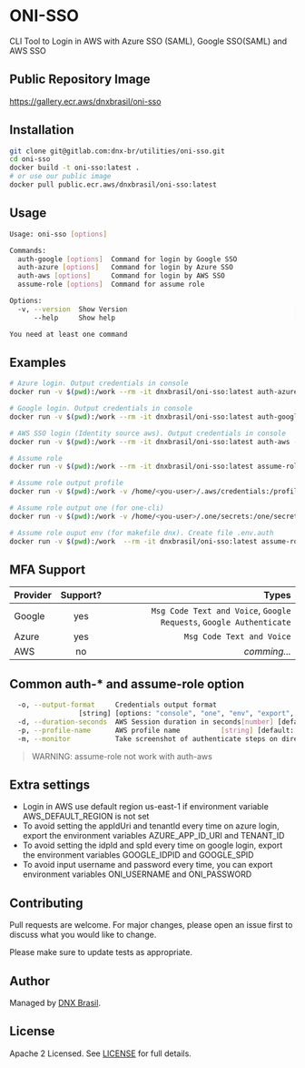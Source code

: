 # ONI-SSO

CLI Tool to Login in AWS with Azure SSO (SAML), Google SSO(SAML) and AWS SSO

## Public Repository Image

https://gallery.ecr.aws/dnxbrasil/oni-sso

## Installation

```bash
git clone git@gitlab.com:dnx-br/utilities/oni-sso.git
cd oni-sso
docker build -t oni-sso:latest .
# or use our public image
docker pull public.ecr.aws/dnxbrasil/oni-sso:latest
```



## Usage
```bash
Usage: oni-sso [options]

Commands:
  auth-google [options]  Command for login by Google SSO
  auth-azure [options]   Command for login by Azure SSO
  auth-aws [options]     Command for login by AWS SSO
  assume-role [options]  Command for assume role

Options:
  -v, --version  Show Version                                         [bool]
      --help     Show help                                            [bool]

You need at least one command
```


## Examples

```bash
# Azure login. Output credentials in console
docker run -v $(pwd):/work --rm -it dnxbrasil/oni-sso:latest auth-azure -a <appUriId> -t <tenatId> -o console

# Google login. Output credentials in console
docker run -v $(pwd):/work --rm -it dnxbrasil/oni-sso:latest auth-google -i <idpid> -s <spid> -o console

# AWS SSO login (Identity source aws). Output credentials in console
docker run -v $(pwd):/work --rm -it dnxbrasil/oni-sso:latest auth-aws -u <url-sso> -o console

# Assume role
docker run -v $(pwd):/work --rm -it dnxbrasil/oni-sso:latest assume-role -r <role-arn> -o console

# Assume role output profile
docker run -v $(pwd):/work -v /home/<you-user>/.aws/credentials:/profile/credentials --rm -it dnxbrasil/oni-sso:latest assume-role -r <role-arn> -o profile -p dev

# Assume role output one (for one-cli)
docker run -v $(pwd):/work -v /home/<you-user>/.one/secrets:/one/secrets --rm -it dnxbrasil/oni-sso:latest assume-role -r <role-arn> -o one

# Assume role ouput env (for makefile dnx). Create file .env.auth
docker run -v $(pwd):/work  --rm -it dnxbrasil/oni-sso:latest assume-role -r <role-arn> -o env


```

## MFA Support

| Provider        | Support?           | Types  |
| ------------- |:-------------:| -----:|
| Google      | yes | `Msg Code Text and Voice`, `Google Requests`, `Google Authenticate` |
| Azure      | yes      |   `Msg Code Text and Voice` |
| AWS | no      |   *comming...* |

## Common auth-* and assume-role option
```bash
  -o, --output-format     Credentials output format
                 [string] [options: "console", "one", "env", "export", "profile"]
  -d, --duration-seconds  AWS Session duration in seconds[number] [default: 3600]
  -p, --profile-name      AWS profile name          [string] [default: "default"]
  -m, --monitor           Take screenshot of authenticate steps on directory /tmp  [boolean] [default: "false"]
```
> WARNING: assume-role not work with auth-aws

## Extra settings
* Login in AWS use default region us-east-1 if environment variable AWS_DEFAULT_REGION is not set
* To avoid setting the appIdUri and tenantId every time on azure login, export the environment variables AZURE_APP_ID_URI and TENANT_ID
* To avoid setting the idpId and spId every time on google login, export the environment variables GOOGLE_IDPID and GOOGLE_SPID
* To avoid input username and password every time, you can export environment variables ONI_USERNAME and ONI_PASSWORD


## Contributing
Pull requests are welcome. For major changes, please open an issue first to discuss what you would like to change.

Please make sure to update tests as appropriate.

## Author

Managed by [DNX Brasil](https://github.com/DNX-BR/).

## License

Apache 2 Licensed. See [LICENSE](https://github.com/DNX-BR/oni-sso/blob/master/LICENSE) for full details.
